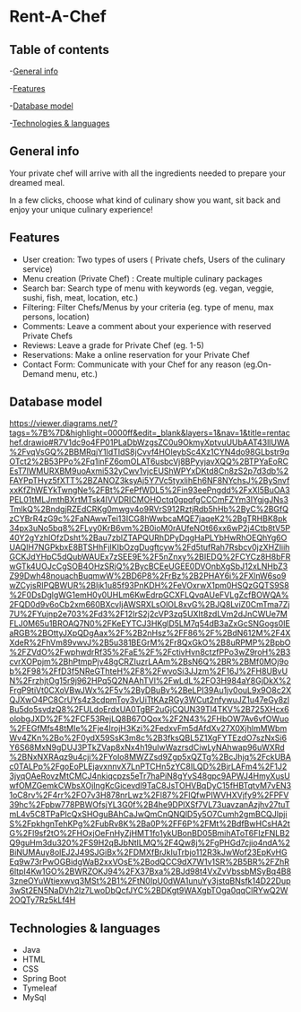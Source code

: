 # Rent-A-Chef

Table of contents
---
  -[General info](#general-info)

  -[Features](#features)
  
  -[Database model](#database-model)

  -[Technologies & languages](#technologies--languages)
  
 General info
 ---
 <p>Your private chef will arrive with all the ingredients needed to prepare your dreamed meal.

In a few clicks, choose what kind of culinary show you want, sit back and enjoy your unique culinary experience!</p>
 
 Features
 ---
 <ul>
    <li>User creation: Two types of users ( Private chefs, Users of the culinary service)
    <li>Menu creation (Private Chef) : Create multiple culinary packages
    <li>Search bar: Search type of menu with keywords (eg. vegan, veggie, sushi, fish, meat, location, etc.)
    <li>Filtering: Filter Chefs/Menus by your criteria (eg. type of menu, max persons, location)
    <li>Comments: Leave a comment about your experience with reserved Private Chefs
    <li>Reviews: Leave a grade for Private Chef (eg. 1-5)
    <li>Reservations: Make a online reservation for your Private Chef
    <li>Contact Form: Communicate with your Chef for any reason (eg.On-Demand menu, etc.)
 </ul>
 
 Database model
 ---
 https://viewer.diagrams.net/?tags=%7B%7D&highlight=0000ff&edit=_blank&layers=1&nav=1&title=rentachef.drawio#R7V1dc9o4FP01PLaDbWzgsZC0u9OkmyXptvuUUbAAT43llUWA%2FvqVsGQ%2BBMRqjY1ldTIdS8jCvvf4HOleybSc4Xz1CYN4do98GLbstr9qOTct2%2B53PPo%2Fq1inFZ6omOLAT6usbcVj8BPyyjavXQQ%2BTPYaEoRCEsT7lWMURXBM9uoAxmi532yCwv1vjcEUShWPYxDKtd8Cn8zS2p7d3db%2FAYPpTHyz5fXTT%2BZANOZ3ksyAj5Y7Vc5tyxlihEh6NF8NYchsJ%2BySnvfxxKfZhWEYkTwngNe%2FBt%2FePfWDL5%2Fin93eePngdd%2FxXl5BuOA3PEL01tMLJmthBXrtMTsk4IVVDRICMOHOctq0gpqfgCCCmFZYm3IYgjgJNs3TmlkQ%2BndgjRZEdCRKg0mwgv4o9RVrS912RztjRdb5hHb%2ByC%2BGfQzCYBrR4zG9c%2FaNAwwTei13ICG8hWwbcaMQE7jaqeK2%2BgTRHBK8pk34px3uNo5bq8%2FLyy0KrB6vm%2B0ioM0rAUfeNOt66xx6wP2j4Ctb8tV5P40Y2gYzhIOfzDsht%2Bau7zblZTAPQURhDPyDqgHaPLYbHwRhOEQhYg6OUAQlH7NGPkbxE8BTSHhFjIKIbOzgDugftcyw%2Fd5tufRah7Rsbcv0jzXHZIiihGCKJdYHpC5dQubWAUEx7zSEE9E%2F5nZnxy%2BIEDQ%2FCYCz8H8bFRwGTk4UOJcCgSOB4OHzSRjQ%2BycBCEeUGEE0DVOnbXgSbJ12xLNHbZ3Z99Dwh48nouachBuqmwW%2BD6P8%2FrBz%2B2PHAY6i%2FXlnW6so9wZCyjsRIPQBWUR%2BIjk1u85f93PnKDH%2FeVOxrwX1pm0HSQzGQTS9S8%2F0DsDglgWG1emH0y0UHLm6KwEdrpGCXFLQvqAUeFVLgZcfBOWQA%2FQD0d9v6oCb2xm660BXcvIjAWSRXLsOlOL8xvG%2BJQ8LviZ0CmTma7Zj7U%2FYujnp2e703%2Fd3%2F12IrS2j2cVP3zq5UXIt8zdLVm2dJnCWUe7MFLJ0M65u1BROAQ7N0%2FKeEYTCJ3HKglD5LM7q54dB3aZxGcSNGogs0IEaRGB%2BOttyJXpQDgAax%2F%2B2nHsz%2FF86%2F%2BdN612M%2F4XXdeR%2FhVm89vwvJ%2B5u381BEGrM%2Fr8QxGkO%2B8uRPMP%2BpbO%2FZVdO%2FwphwdrRf35%2FaE%2F%2FctivHvn8ctzfPPo3wZ9roH%2B3cvrXOPpjm%2BhPtmpPjv48gCRZIuzrLAAm%2BsN6Q%2BR%2BMf0MOj9ob%2F98%2FfD3f5NReGThteH%2F8%2FwvoSi3JJzm%2F16J%2FH8UBvUN%2FrzhjtOg15r9j962HPq5Q2NAAhTVl%2FwLdL%2FO3H984aY8GjDkX%2FrgP9tiVt0CXoVBwJWx%2F5v%2ByDBuBv%2BeLPI39Au1jv0ouL9x9O8c2XQJXwO4PC8CrUYs4z3cdpmToy3vUiTtKAzRGy3WCut2nfywuJZ1u47eGy8zlBu5do5svdzQ8%2FULdoErdxUA0TgBF2uGjCQUN39Tl4TKV%2B725XHcx6olobgJXD%2F%2FCF53RejLQ8B67OQox%2F2N43%2FHbOW7Av6vfOWuo%2FEGfMfs48tMIe%2Fje4IrojH3Kzi%2FedxvFm5dAfdXv27X0XjhlmMWbmWv4ZKn%2Bo%2F0ydX59SsK3m8c%2B3fksQBL5Z1XgFYTEzdO7szNxSi6Y6S68MxN9gDUJ3PTkZVap8xNx4h19uIwWazrsdCiwLyNAhwap96uWXRd%2BNxNXRAqz9u4cji%2FYoIo8MWZZsd9Zgp5xQZTg%2BcJhjq%2FckUBAc0TALPp%2FgoEoPLEjavxnnvX7LnPTCHn5zYC8ILQD%2BjrLAFm4%2F1J23jyqOAeRovzMtCMCJ4nkiqcpzs5eTr7haPiN8gYvS48gpc9APWJ4HmyXusUwfOMZGemkCWbsXOjIngKcGicevdl9TaC8JsTOHVBqDyC15fHBTqtvM7vEN31oC8rv%2F4rr%2FO7v3H878nrLwz%2Fl87%2FlQfwPIWVHXVjfy9%2FPFV39hc%2Fpbw778PBWOfsjYL3G0f%2B4he9DPlXSf7VL73uavzanAzjhv27tuTmL4v5C8TPaPIcQxSHOguBAhCaJwQmCnQNQlD5y5O7Cumh2gmBCQJlpjiS%2FpkhgnTehKPg%2FubRv8K%2Ba0P%2FF6P%2FMt%2BdfBwHCsHA2tG%2Fl9sf2tO%2FHOxjOeFnHyZjHMT1fo1ykUBonBD05BmihAToT6FIzFNLB2Q9guHm3du320%2FS9H2qBJbNtILMQ%2F4Qw8j%2FgPHGd7cjio4ndA%2BiNUMAuy8olEJ2J49SJGiBx%2FDMXfBrJkIuTrbjo112R3kJwWof23EpKvHGEq9w73rPwOGBidgWaB2xxVOsE%2BodQCC9dX7W1v1SR%2B5BR%2FZhR6ltpI4Kw1GO%2BWRZOKJ94%2FX37Bxa%2BJd98t4VxZvVbssbMSyBq4B83zneOYuWtiexwvq3MSt%2B1%2FtN0IpU0dWA1unuYy3jstqBNsfk14D22Dup3wSt2EN5NaDVh2lz7LwoDbQcfJYC%2BDKgt9WAXgbTOga0qqClRYwQ2W2OQTy7Rz5kLf4H
 
Technologies & languages
---
<ul>
   <li>Java
   <li>HTML
   <li>CSS
   <li>Spring Boot
   <li>Tymeleaf
   <li>MySql
  </ul>



  
